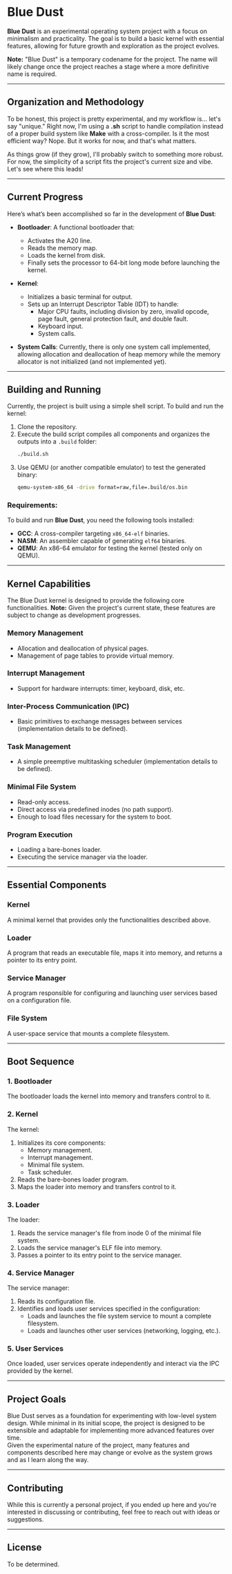 # Blue Dust

**Blue Dust** is an experimental operating system project with a focus on minimalism and practicality. The goal is to build a basic kernel with essential features, allowing for future growth and exploration as the project evolves.

**Note:** "Blue Dust" is a temporary codename for the project. The name will likely change once the project reaches a stage where a more definitive name is required.

---

## Organization and Methodology

To be honest, this project is pretty experimental, and my workflow is... let's say "unique." Right now, I'm using a **.sh** script to handle compilation instead of a proper build system like **Make** with a cross-compiler. Is it the most efficient way? Nope. But it works for now, and that's what matters.

As things grow (if they grow), I'll probably switch to something more robust. For now, the simplicity of a script fits the project's current size and vibe. Let's see where this leads!

---

## Current Progress

Here’s what’s been accomplished so far in the development of **Blue Dust**:

- **Bootloader**:
  A functional bootloader that:
  - Activates the A20 line.
  - Reads the memory map.
  - Loads the kernel from disk.
  - Finally sets the processor to 64-bit long mode before launching the kernel.

- **Kernel**:
  - Initializes a basic terminal for output.
  - Sets up an Interrupt Descriptor Table (IDT) to handle:
    - Major CPU faults, including division by zero, invalid opcode, page fault, general protection fault, and double fault.  
    - Keyboard input.
    - System calls.

- **System Calls**:
  Currently, there is only one system call implemented, allowing allocation and deallocation of heap memory while the memory allocator is not initialized (and not implemented yet).

---

## Building and Running

Currently, the project is built using a simple shell script. To build and run the kernel:
1. Clone the repository.
2. Execute the build script compiles all components and organizes the outputs into a `.build` folder:
   ```bash
   ./build.sh
   ```
3. Use QEMU (or another compatible emulator) to test the generated binary:
   ```bash
   qemu-system-x86_64 -drive format=raw,file=.build/os.bin
   ```

### Requirements:
To build and run **Blue Dust**, you need the following tools installed:

- **GCC**: A cross-compiler targeting `x86_64-elf` binaries.  
- **NASM**: An assembler capable of generating `elf64` binaries.  
- **QEMU**: An x86-64 emulator for testing the kernel (tested only on QEMU).  

---

## Kernel Capabilities

The Blue Dust kernel is designed to provide the following core functionalities.
**Note:** Given the project's current state, these features are subject to change as development progresses.

### Memory Management
- Allocation and deallocation of physical pages.
- Management of page tables to provide virtual memory.

### Interrupt Management
- Support for hardware interrupts: timer, keyboard, disk, etc.

### Inter-Process Communication (IPC)
- Basic primitives to exchange messages between services (implementation details to be defined).

### Task Management
- A simple preemptive multitasking scheduler (implementation details to be defined).

### Minimal File System
- Read-only access.
- Direct access via predefined inodes (no path support).
- Enough to load files necessary for the system to boot.

### Program Execution
- Loading a bare-bones loader.
- Executing the service manager via the loader.

---

## Essential Components

### Kernel
A minimal kernel that provides only the functionalities described above.

### Loader
A program that reads an executable file, maps it into memory, and returns a pointer to its entry point.

### Service Manager
A program responsible for configuring and launching user services based on a configuration file.

### File System
A user-space service that mounts a complete filesystem.

---

## Boot Sequence

### 1. Bootloader
The bootloader loads the kernel into memory and transfers control to it.

### 2. Kernel
The kernel:
1. Initializes its core components:
   - Memory management.
   - Interrupt management.
   - Minimal file system.
   - Task scheduler.
2. Reads the bare-bones loader program.
3. Maps the loader into memory and transfers control to it.

### 3. Loader
The loader:
1. Reads the service manager's file from inode 0 of the minimal file system.
2. Loads the service manager's ELF file into memory.
3. Passes a pointer to its entry point to the service manager.

### 4. Service Manager
The service manager:
1. Reads its configuration file.
2. Identifies and loads user services specified in the configuration:
   - Loads and launches the file system service to mount a complete filesystem.
   - Loads and launches other user services (networking, logging, etc.).

### 5. User Services
Once loaded, user services operate independently and interact via the IPC provided by the kernel.

---

## Project Goals

Blue Dust serves as a foundation for experimenting with low-level system design. While minimal in its initial scope, the project is designed to be extensible and adaptable for implementing more advanced features over time.  
Given the experimental nature of the project, many features and components described here may change or evolve as the system grows and as I learn along the way.

---

## Contributing

While this is currently a personal project, if you ended up here and you're interested in discussing or contributing, feel free to reach out with ideas or suggestions.

---

## License

To be determined.

